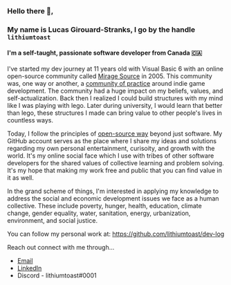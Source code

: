 ### Hello there :wave:,

### My name is Lucas Girouard-Stranks, I go by the handle `lithiumtoast`

#### I'm a self-taught, passionate software developer from Canada :canada: 

I've started my dev journey at 11 years old with Visual Basic 6 with an online open-source community called [Mirage Source](https://www.youtube.com/watch?v=z5JaByOWNcg) in 2005. This community was, one way or another, a [community of practice](https://en.wikipedia.org/wiki/Community_of_practice) around indie game development. The community had a huge impact on my beliefs, values, and self-actualization. Back then I realized I could build structures with my mind like I was playing with lego. Later during university, I would learn that better than lego, these structures I made can bring value to other people's lives in countless ways.

Today, I follow the principles of [open-source way](https://www.theopensourceway.org) beyond just software. My GitHub account serves as the place where I share my ideas and solutions regarding my own personal entertainment, curisoity, and growth with the world. It's my online social face which I use with tribes of other software developers for the shared values of collective learning and problem solving. It's my hope that making my work free and public that you can find value in it as well.

In the grand scheme of things, I'm interested in applying my knowledge to address the social and economic development issues we face as a human collective. These include poverty, hunger, health, education, climate change, gender equality, water, sanitation, energy, urbanization, environment, and social justice. 

You can follow my personal work at: https://github.com/lithiumtoast/dev-log

Reach out connect with me through...
- [Email](mailto:lucas.stranks.ca?subject=[GitHub]%20Connect)
- [LinkedIn](https://www.linkedin.com/in/lithiumtoast)
- Discord - lithiumtoast#0001
